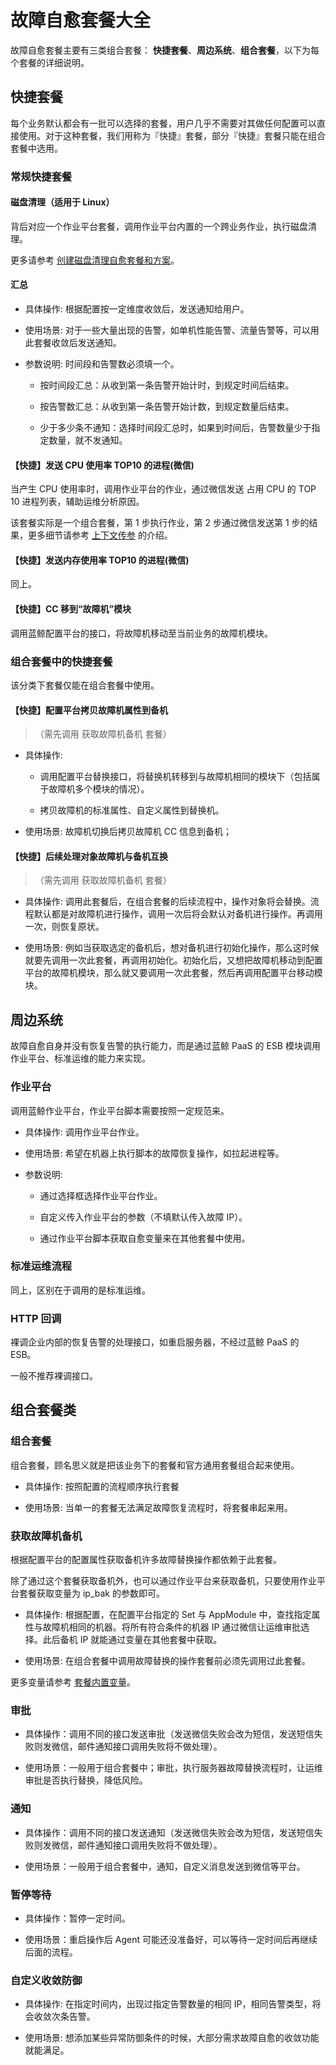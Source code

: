 # 故障自愈套餐大全
故障自愈套餐主要有三类组合套餐： **快捷套餐**、**周边系统**、**组合套餐**，以下为每个套餐的详细说明。

## 快捷套餐
每个业务默认都会有一批可以选择的套餐，用户几乎不需要对其做任何配置可以直接使用。对于这种套餐，我们用称为『快捷』套餐，部分『快捷』套餐只能在组合套餐中选用。

### 常规快捷套餐

#### 磁盘清理（适用于 Linux）

背后对应一个作业平台套餐，调用作业平台内置的一个跨业务作业，执行磁盘清理。

更多请参考 [创建磁盘清理自愈套餐和方案](Create_Diskclear_Fta_Solutions.md)。

#### 汇总

- 具体操作:
根据配置按一定维度收敛后，发送通知给用户。

- 使用场景:
对于一些大量出现的告警，如单机性能告警、流量告警等，可以用此套餐收敛后发送通知。

- 参数说明:
时间段和告警数必须填一个。

    - 按时间段汇总：从收到第一条告警开始计时，到规定时间后结束。

    - 按告警数汇总：从收到第一条告警开始计数，到规定数量后结束。

    - 少于多少条不通知：选择时间段汇总时，如果到时间后，告警数量少于指定数量，就不发通知。

#### 【快捷】发送 CPU 使用率 TOP10 的进程(微信)

当产生 CPU 使用率时，调用作业平台的作业，通过微信发送 占用 CPU 的 TOP 10 进程列表，辅助运维分析原因。

该套餐实际是一个组合套餐，第 1 步执行作业，第 2 步通过微信发送第 1 步的结果，更多细节请参考 [上下文传参](../Scenes/Context_Parameters.md) 的介绍。

#### 【快捷】发送内存使用率 TOP10 的进程(微信)

同上。


#### 【快捷】CC 移到“故障机”模块

调用蓝鲸配置平台的接口，将故障机移动至当前业务的故障机模块。

### 组合套餐中的快捷套餐

该分类下套餐仅能在组合套餐中使用。

#### 【快捷】配置平台拷贝故障机属性到备机

> （需先调用 获取故障机备机 套餐）

- 具体操作:

    - 调用配置平台替换接口，将替换机转移到与故障机相同的模块下（包括属于故障机多个模块的情况）。

    - 拷贝故障机的标准属性、自定义属性到替换机。

- 使用场景:
故障机切换后拷贝故障机 CC 信息到备机；


#### 【快捷】后续处理对象故障机与备机互换

> （需先调用 获取故障机备机 套餐）

- 具体操作:
调用此套餐后，在组合套餐的后续流程中，操作对象将会替换。流程默认都是对故障机进行操作，调用一次后将会默认对备机进行操作。再调用一次，则恢复原状。

- 使用场景:
例如当获取选定的备机后，想对备机进行初始化操作，那么这时候就要先调用一次此套餐，再调用初始化。初始化后，又想把故障机移动到配置平台的故障机模块，那么就又要调用一次此套餐，然后再调用配置平台移动模块。


## 周边系统

故障自愈自身并没有恢复告警的执行能力，而是通过蓝鲸 PaaS 的 ESB 模块调用作业平台、标准运维的能力来实现。

### 作业平台

调用蓝鲸作业平台，作业平台脚本需要按照一定规范来。

- 具体操作:
调用作业平台作业。

- 使用场景:
希望在机器上执行脚本的故障恢复操作，如拉起进程等。

- 参数说明:
    - 通过选择框选择作业平台作业。

    - 自定义传入作业平台的参数（不填默认传入故障 IP）。

    - 通过作业平台脚本获取自愈变量来在其他套餐中使用。

### 标准运维流程

同上，区别在于调用的是标准运维。

### HTTP 回调

裸调企业内部的恢复告警的处理接口，如重启服务器，不经过蓝鲸 PaaS 的 ESB。

一般不推荐裸调接口。


## 组合套餐类

### 组合套餐

组合套餐，顾名思义就是把该业务下的套餐和官方通用套餐组合起来使用。

-  具体操作:
按照配置的流程顺序执行套餐

-  使用场景:
当单一的套餐无法满足故障恢复流程时，将套餐串起来用。


### 获取故障机备机

根据配置平台的配置属性获取备机许多故障替换操作都依赖于此套餐。

除了通过这个套餐获取备机外，也可以通过作业平台来获取备机，只要使用作业平台套餐获取变量为 ip_bak 的参数即可。

- 具体操作:
根据配置，在配置平台指定的 Set 与 AppModule 中，查找指定属性与故障机相同的机器。将所有符合条件的机器 IP 通过微信让运维审批选择。此后备机 IP 就能通过变量在其他套餐中获取。

- 使用场景:
在组合套餐中调用故障替换的操作套餐前必须先调用过此套餐。

更多变量请参考 [套餐内置变量](../Scenes/Solutions_Parameters.md)。

### 审批

- 具体操作：调用不同的接口发送审批（发送微信失败会改为短信，发送短信失败则发微信，邮件通知接口调用失败将不做处理）。

- 使用场景：一般用于组合套餐中；审批，执行服务器故障替换流程时，让运维审批是否执行替换，降低风险。


### 通知

- 具体操作：调用不同的接口发送通知（发送微信失败会改为短信，发送短信失败则发微信，邮件通知接口调用失败将不做处理）。

- 使用场景：一般用于组合套餐中，通知，自定义消息发送到微信等平台。


### 暂停等待

- 具体操作：暂停一定时间。

- 使用场景：重启操作后 Agent 可能还没准备好，可以等待一定时间后再继续后面的流程。

### 自定义收敛防御

- 具体操作:
在指定时间内，出现过指定告警数量的相同 IP，相同告警类型，将会收敛次条告警。

- 使用场景:
想添加某些异常防御条件的时候，大部分需求故障自愈的收敛功能就能满足。
